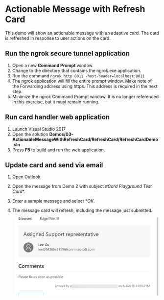# Actionable Message with Refresh Card

This demo will show an actionable message with an adaptive card. The card is refreshed in response to user actions on the card.

## Run the ngrok secure tunnel application

1. Open a new **Command Prompt** window.
1. Change to the directory that contains the ngrok.exe application.
1. Run the command `ngrok http 8011 -host-header=localhost:8011`
1. The ngrok application will fill the entire prompt window. Make note of the Forwarding address using https. This address is required in the next step.
1. Minimize the ngrok Command Prompt window. It is no longer referenced in this exercise, but it must remain running.

## Run card handler web application

1. Launch Visual Studio 2017
1. Open the solution **Demos/03-ActionableMessageWithRefreshCard/RefreshCard/RefreshCardDemo.sln**
1. Press **F5** to build and run the web application.

## Update card and send via email

1. Open Outlook.
1. Open the message from Demo 2 with subject *#Card Playground Test Card**.
1. Enter a sample message and select **OK*.
1. The message card will refresh, including the message just submitted.

   ![Refreshed Card in Outlook](../../Images/RefreshedCardInOutlook.png)
